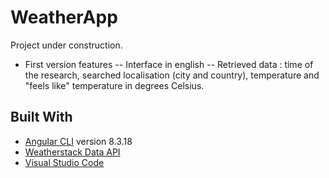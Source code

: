 # WeatherApp

Project under construction.

- First version features 
-- Interface in english
--  Retrieved data : time of the research, searched localisation (city and country), temperature and "feels like" temperature in degrees Celsius.

## Built With

* [Angular CLI](https://github.com/angular/angular-cli) version 8.3.18
* [Weatherstack Data API](https://weatherstack.com/) 
* [Visual Studio Code](https://code.visualstudio.com/) 
